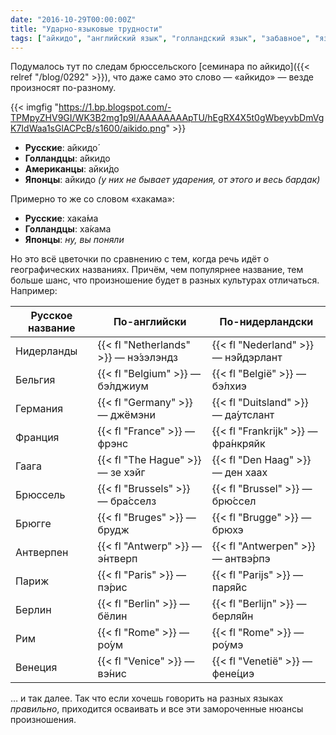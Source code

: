 ```yaml
---
date: "2016-10-29T00:00:00Z"
title: "Ударно-языковые трудности"
tags: ["айкидо", "английский язык", "голландский язык", "забавное", "языки"]
---
```


Подумалось тут по следам брюссельского [семинара по айкидо]({{< relref "/blog/0292" >}}), что даже само это слово — «айкидо» — везде произносят по-разному.

{{< imgfig "https://1.bp.blogspot.com/-TPMpyZHV9GI/WK3B2mg1p9I/AAAAAAAApTU/hEgRX4X5t0gWbeyvbDmVgK7IdWaa1sGlACPcB/s1600/aikido.png" >}}

* **Русские**: айкидо́
* **Голландцы**: а́йкидо
* **Американцы**: айки́до
* **Японцы**: айкидо *(у них не бывает ударения, от этого и весь бардак)*

<!--more-->

Примерно то же со словом «хакама»:

* **Русские**: хака́ма
* **Голландцы**: ха́кама
* **Японцы**:  *ну, вы поняли*

Но это всё цветочки по сравнению с тем, когда речь идёт о географических названиях. Причём, чем популярнее название, тем больше шанс, что произношение будет в разных культурах отличаться. Например:

| Русское название | **По-английски**             | **По-нидерландски**           |
|------------------|------------------------------|-------------------------------|
| Нидерланды       | {{< fl "Netherlands" >}} — нэ́зэлэндз | {{< fl "Nederland" >}} — нэ́йдэрлант   |
| Бельгия          | {{< fl "Belgium" >}} — бэ́лджиум      | {{< fl "België" >}} — бэ́лхиэ          |
| Германия         | {{< fl "Germany" >}} — джёмэни        | {{< fl "Duitsland" >}} — да́утслант    |
| Франция          | {{< fl "France" >}} — фрэнс           | {{< fl "Frankrijk" >}} — фра́нкряйк    |
| Гаага            | {{< fl "The Hague" >}} — зе хэйг      | {{< fl "Den Haag" >}} — ден хаах       |
| Брюссель         | {{< fl "Brussels" >}} — бра́сселз     | {{< fl "Brussel" >}} — брю́ссел        |
| Брюгге           | {{< fl "Bruges" >}} — брудж           | {{< fl "Brugge" >}} — брюхэ            |
| Антверпен        | {{< fl "Antwerp" >}} — э́нтверп       | {{< fl "Antwerpen" >}} — антвэ́рпэ     |
| Париж            | {{< fl "Paris" >}} — пэ́рис           | {{< fl "Parijs" >}} — паря́йс          |
| Берлин           | {{< fl "Berlin" >}} — бёлин           | {{< fl "Berlijn" >}} — берля́йн        |
| Рим              | {{< fl "Rome" >}} — ро́ум             | {{< fl "Rome" >}} — ро́умэ             |
| Венеция          | {{< fl "Venice" >}} — вэ́нис          | {{< fl "Venetië" >}} — фене́циэ        |

… и так далее. Так что если хочешь говорить на разных языках *правильно*, приходится осваивать и все эти замороченные нюансы произношения.
